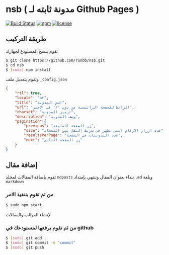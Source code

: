 # nsb ( مدونة ثابته لـ Github Pages )
[![Build Status](https://travis-ci.org/runbb/nsb.svg?branch=master&style=flat-square)](https://travis-ci.org/xlmnxp/nsb)
[![npm](https://img.shields.io/npm/v/npm.svg?style=flat-square)]()
[![license](https://img.shields.io/badge/license-MIT-blue.svg?style=flat-square)]()
## طريقة التركيب
تقوم بنسخ المستودع لجهازك
```sh
$ git clone https://github.com/runbb/nsb.git
$ cd nsb
$ [sudo] npm install
```
وتقوم بتعديل ملف `_config.json`
```json
{
    "rtl": true,
    "locale": "ar",
    "title": "اسم المدونة",
    "url": "الرابط للصفحة الرائيسية من دون '/' في الاحير",
    "charset": "ترميز المدونة", 
    "description": "وصف المدونة",
    "pagination":{
        "previous": "زر الصفحة السابقة",
        "size": "عدد ازرار الارقام التي تظهر في شريط التقل بين الصفحات",
        "resultsPerPage": "عدد التدوينات في الصفحة", 
        "next": "زر الصفحة التالي"    
    }
}
```

## إضافة مقال
تقوم بإضافة المقالات لمجلد `mdposts`
تبداء بعنوان المقال وتنتهي بإمتداد `.md`
وبلغة `markdown`

### من ثم تقوم بتنفيذ الامر
```sh
$ sudo npm start
```
لإنشاء القوالب والمقالات
### من ثم تقوم برفعها لمستودعك في github
```sh
$ [sudo] git add .
$ [sudo] git commit -m "commit"
$ [sudo] git push
```
